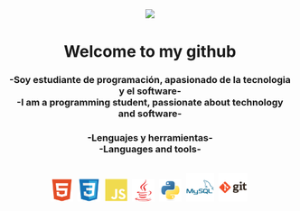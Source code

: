 <div id="header" align="center">
	<img src="https://media.giphy.com/media/u1WhXLjwgcXpHJBMRM/giphy.gif" width="200"/>
		<h1 align="center">Welcome to my github</h1>
		<h3 align="center">-Soy estudiante de programación, apasionado de la tecnologia y el software-
		<br>
		-I am a programming student, passionate about technology and software-</h3>
</div>

<div align="center">
	<h3>-Lenguajes y herramientas-
	<br>
	-Languages and tools-</h3>
	<br>
	<img src="https://github.com/devicons/devicon/blob/master/icons/html5/html5-plain.svg" title="Html5" alt="HTML5" width="40" height="40">&nbsp;
	<img src="https://github.com/devicons/devicon/blob/master/icons/css3/css3-original.svg" title="Css" alt="CSS" width="40" height="40">&nbsp;
	<img src="https://github.com/devicons/devicon/blob/master/icons/javascript/javascript-plain.svg" title="JavaScrip" alt="JS" width="40" height="40">&nbsp;
	<img src="https://github.com/devicons/devicon/blob/master/icons/java/java-plain.svg" title="Java" alt="JAVA" width="40" height="40">&nbsp;
	<img src="https://github.com/devicons/devicon/blob/master/icons/python/python-original.svg" title="Python" alt="PYTHON" width="40" height="40">&nbsp;
	<img src="https://github.com/devicons/devicon/blob/master/icons/mysql/mysql-plain-wordmark.svg" title="MySQL" alt="MYSQL" width="50" height="50">&nbsp;
	<img src="https://github.com/devicons/devicon/blob/master/icons/git/git-original-wordmark.svg" title="Git" alt="GIT" width="50" height="50">&nbsp;
	
</div>
